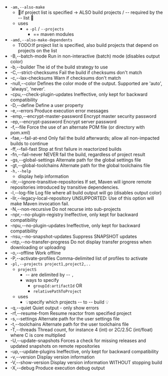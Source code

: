 * `-am,--also-make`
  * 👀if project list is specified -> ALSO build projects / -- required by the -- list 👀
  * uses
    * \+ `-pl` / `--projects` 
      * == maven modules
* `-amd,--also-make-dependents`
  * TODO:If project list is specified, also build projects that depend on projects on the list
* -B,--batch-mode	Run in non-interactive (batch) mode (disables output color)
* -b,--builder	The id of the build strategy to use
* -C,--strict-checksums	Fail the build if checksums don't match
* -c,--lax-checksums	Warn if checksums don't match
* -null,--color	Defines the color mode of the output. Supported are 'auto', 'always', 'never'.
* -cpu,--check-plugin-updates	Ineffective, only kept for backward compatibility
* -D,--define	Define a user property
* -e,--errors	Produce execution error messages
* -emp,--encrypt-master-password	Encrypt master security password
* -ep,--encrypt-password	Encrypt server password
* -f,--file	Force the use of an alternate POM file (or directory with pom.xml)
* -fae,--fail-at-end	Only fail the build afterwards; allow all non-impacted builds to continue
* -ff,--fail-fast	Stop at first failure in reactorized builds
* -fn,--fail-never	NEVER fail the build, regardless of project result
* -gs,--global-settings	Alternate path for the global settings file
* -gt,--global-toolchains	Alternate path for the global toolchains file
* `-h,--help`
  * display help information
* -itr,--ignore-transitive-repositories	If set, Maven will ignore remote repositories introduced by transitive dependencies.
* -l,--log-file	Log file where all build output will go (disables output color)
* -llr,--legacy-local-repository	UNSUPPORTED: Use of this option will make Maven invocation fail.
* -N,--non-recursive	Do not recurse into sub-projects
* -npr,--no-plugin-registry	Ineffective, only kept for backward compatibility
* -npu,--no-plugin-updates	Ineffective, only kept for backward compatibility
* -nsu,--no-snapshot-updates	Suppress SNAPSHOT updates
* -ntp,--no-transfer-progress	Do not display transfer progress when downloading or uploading
* -o,--offline	Work offline
* -P,--activate-profiles	Comma-delimited list of profiles to activate
* `-pl,--projects project1,project2,..`
  * `projectS`
    * -- are delimited by -- `,`
    * ways to specify
      * `groupId:artifactId` OR
      * `relativePathToProject`
  * uses
    * 💡specify which projects -- to -- build 💡
* -q,--quiet	Quiet output - only show errors
* -rf,--resume-from	Resume reactor from specified project
* -s,--settings	Alternate path for the user settings file
* -t,--toolchains	Alternate path for the user toolchains file
* -T,--threads	Thread count, for instance 4 (int) or 2C/2.5C (int/float) where C is core multiplied
* -U,--update-snapshots	Forces a check for missing releases and updated snapshots on remote repositories
* -up,--update-plugins	Ineffective, only kept for backward compatibility
* -v,--version	Display version information
* -V,--show-version	Display version information WITHOUT stopping build
* -X,--debug	Produce execution debug output